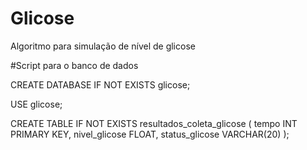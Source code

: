 # Glicose
Algoritmo para simulação de nível de glicose

#Script para o banco de dados

CREATE DATABASE IF NOT EXISTS glicose;

USE glicose;

CREATE TABLE IF NOT EXISTS resultados_coleta_glicose (
    tempo INT PRIMARY KEY,
    nivel_glicose FLOAT,
    status_glicose VARCHAR(20)
);

